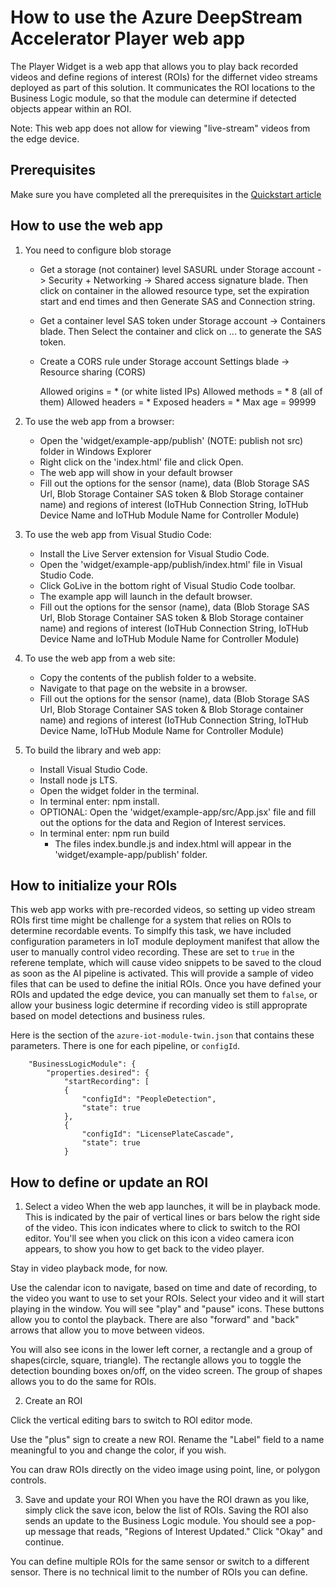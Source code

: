 # How to use the Azure DeepStream Accelerator Player web app

The Player Widget is a web app that allows you to play back recorded videos and define regions of interest (ROIs) for the differnet video streams deployed as part of this solution.
It communicates the ROI locations to the Business Logic module, so that the module can determine if detected objects appear within an ROI.

Note: This web app does not allow for viewing "live-stream" videos from the edge device.

## Prerequisites
Make sure you have completed all the prerequisites in the [Quickstart article](./quickstart-readme.md)

## How to use the web app
1. You need to configure blob storage
    - Get a storage (not container) level SASURL under Storage account -> Security + Networking -> Shared access signature blade. Then click on container in the allowed resource type, set the expiration start and end times and then Generate SAS and Connection string.
    - Get a container level SAS token under Storage account -> Containers blade. Then Select the container and click on ... to generate the SAS token.
    - Create a CORS rule under Storage account Settings blade -> Resource sharing (CORS)

         Allowed origins = * (or white listed IPs)
         Allowed methods = * 8 (all of them)
         Allowed headers = *
         Exposed headers = *
         Max age = 99999

2. To use the web app from a browser:
    - Open the 'widget/example-app/publish' (NOTE: publish not src) folder in Windows Explorer
    - Right click on the 'index.html' file and click Open.
    - The web app will show in your default browser
    - Fill out the options for the sensor (name), data (Blob Storage SAS Url, Blob Storage Container SAS token & Blob Storage container name) and regions of interest (IoTHub Connection String, IoTHub Device Name and IoTHub Module Name for Controller Module)

3. To use the web app from Visual Studio Code:
    - Install the Live Server extension for Visual Studio Code.
    - Open the 'widget/example-app/publish/index.html' file in Visual Studio Code.
    - Click GoLive in the bottom right of Visual Studio Code toolbar.
    - The example app will launch in the default browser.
    - Fill out the options for the sensor (name), data (Blob Storage SAS Url, Blob Storage Container SAS token & Blob Storage container name) and regions of    interest (IoTHub Connection String, IoTHub Device Name and IoTHub Module Name for Controller Module)

4. To use the web app from a web site:
    - Copy the contents of the publish folder to a website.
    - Navigate to that page on the website in a browser.
    - Fill out the options for the sensor (name), data (Blob Storage SAS Url, Blob Storage Container SAS token & Blob Storage container name) and regions of    interest (IoTHub Connection String, IoTHub Device Name, IoTHub Module Name for Controller Module)

5. To build the library and web app:
    - Install Visual Studio Code.
    - Install node js LTS.
    - Open the widget folder in the terminal.
    - In terminal enter: npm install.
    - OPTIONAL: Open the 'widget/example-app/src/App.jsx' file and fill out the options for the data and Region of Interest services.
    - In terminal enter: npm run build
        - The files index.bundle.js and index.html will appear in the 'widget/example-app/publish' folder.

## How to initialize your ROIs

This web app works with pre-recorded videos, so setting up video stream ROIs first time might be challenge for a system that relies on ROIs to determine recordable events.
To simplfy this task, we have included configuration parameters in IoT module deployment manifest that allow the user to manually control video recording.
These are set to `true` in the referene template, which will cause video snippets to be saved to the cloud as soon as the AI pipeline is activated.
This will provide a sample of video files that can be used to define the initial ROIs.
Once you have defined your ROIs and updated the edge device, you can manually set them to `false`,
or allow your business logic determine if recording video is still approprate based on model detections and business rules.

Here is the section of the `azure-iot-module-twin.json` that contains these parameters.
There is one for each pipeline, or `configId`.

        "BusinessLogicModule": {
            "properties.desired": {
                "startRecording": [
                {
                    "configId": "PeopleDetection",
                    "state": true
                },
                {
                    "configId": "LicensePlateCascade",
                    "state": true
                }



## How to define or update an ROI

1. Select a video
When the web app launches, it will be in playback mode.
This is indicated by the pair of vertical lines or bars below the right side of the video.
This icon indicates where to click to switch to the ROI editor.
You'll see when you click on this icon a video camera icon appears,
to show you how to get back to the video player.

Stay in video playback mode, for now.

Use the calendar icon to navigate, based on time and date of recording, to the video you want to use to set your ROIs.
Select your video and it will start playing in the window.
You will see "play" and "pause" icons. These buttons allow you to contol the playback.
There are also "forward" and "back" arrows that allow you to move between videos.

You will also see icons in the lower left corner, a rectangle and a group of shapes(circle, square, triangle).
The rectangle allows you to toggle the detection bounding boxes on/off, on the video screen.
The group of shapes allows you to do the same for ROIs.

2. Create an ROI

Click the vertical editing bars to switch to ROI editor mode.

Use the "plus" sign to create a new ROI.
Rename the "Label" field to a name meaningful to you and change the color, if you wish.

You can draw ROIs directly on the video image using point, line, or polygon controls.


3. Save and update your ROI
When you have the ROI drawn as you like, simply click the save icon, below the list of ROIs.
Saving the ROI also sends an update to the Business Logic module.
You should see a pop-up message that reads, "Regions of Interest Updated."
Click "Okay" and continue.

You can define multiple ROIs for the same sensor or switch to a different sensor.
There is no technical limit to the number of ROIs you can define.
